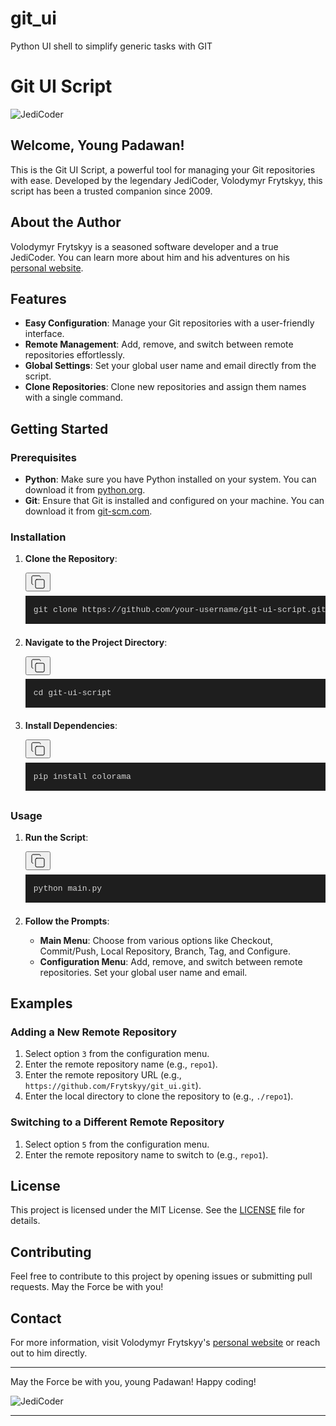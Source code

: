 # git_ui

Python UI shell to simplify generic tasks with GIT

<h1>Git UI Script</h1>
<p><img src="https://www.vladonai.com/images/favicon-32x32.png" alt="JediCoder"/></p>
<h2>Welcome, Young Padawan!</h2>
<p>This is the Git UI Script, a powerful tool for managing your Git repositories with ease. Developed by the legendary JediCoder, Volodymyr Frytskyy, this script has been a trusted companion since 2009.</p>
<h2>About the Author</h2>
<p>Volodymyr Frytskyy is a seasoned software developer and a true JediCoder. You can learn more about him and his adventures on his <a href="https://www.vladonai.com/about-resume">personal website</a>.</p>
<h2>Features</h2>
<ul>
<li><strong>Easy Configuration</strong>: Manage your Git repositories with a user-friendly interface.</li>
<li><strong>Remote Management</strong>: Add, remove, and switch between remote repositories effortlessly.</li>
<li><strong>Global Settings</strong>: Set your global user name and email directly from the script.</li>
<li><strong>Clone Repositories</strong>: Clone new repositories and assign them names with a single command.</li>
</ul>
<h2>Getting Started</h2>
<h3>Prerequisites</h3>
<ul>
<li><strong>Python</strong>: Make sure you have Python installed on your system. You can download it from <a href="https://www.python.org/">python.org</a>.</li>
<li><strong>Git</strong>: Ensure that Git is installed and configured on your machine. You can download it from <a href="https://git-scm.com/">git-scm.com</a>.</li>
</ul>
<h3>Installation</h3>
<ol>
<li>
<p><strong>Clone the Repository</strong>:</p>
<pre><div class="relative rounded-md"><button class="inline-flex items-center justify-center whitespace-nowrap text-sm font-medium ring-offset-background transition-colors focus-visible:outline-none focus-visible:ring-2 focus-visible:ring-ring focus-visible:ring-offset-2 disabled:pointer-auto disabled:opacity-50 hover:text-accent-foreground absolute right-2 top-2 h-6 w-6 rounded-full p-0 text-muted-foreground hover:bg-accent" aria-label="Copy code to clipboard"><svg xmlns="http://www.w3.org/2000/svg" width="24" height="24" viewBox="0 0 24 24" fill="none" stroke="currentColor" stroke-width="1" stroke-linecap="round" stroke-linejoin="round" class="lucide lucide-copy h-4 w-4"><rect width="14" height="14" x="8" y="8" rx="2" ry="2"></rect><path d="M4 16c-1.1 0-2-.9-2-2V4c0-1.1.9-2 2-2h10c1.1 0 2 .9 2 2"></path></svg></button><div node="[object Object]" class="rounded-md" style="color:#d4d4d4;font-size:13px;text-shadow:none;font-family:Menlo, Monaco, Consolas, &quot;Andale Mono&quot;, &quot;Ubuntu Mono&quot;, &quot;Courier New&quot;, monospace;direction:ltr;text-align:left;white-space:pre;word-spacing:normal;word-break:normal;line-height:1.5;-moz-tab-size:4;-o-tab-size:4;tab-size:4;-webkit-hyphens:none;-moz-hyphens:none;-ms-hyphens:none;hyphens:none;padding:1em;margin:.5em 0;overflow:auto;background:#1e1e1e"><code class="language-sh" style="color:#d4d4d4;font-size:13px;text-shadow:none;font-family:Menlo, Monaco, Consolas, &quot;Andale Mono&quot;, &quot;Ubuntu Mono&quot;, &quot;Courier New&quot;, monospace;direction:ltr;text-align:left;white-space:pre;word-spacing:normal;word-break:normal;line-height:1.5;-moz-tab-size:4;-o-tab-size:4;tab-size:4;-webkit-hyphens:none;-moz-hyphens:none;-ms-hyphens:none;hyphens:none"><span>git clone https://github.com/your-username/git-ui-script.git</span></code></div></div></pre>
</li>
<li>
<p><strong>Navigate to the Project Directory</strong>:</p>
<pre><div class="relative rounded-md"><button class="inline-flex items-center justify-center whitespace-nowrap text-sm font-medium ring-offset-background transition-colors focus-visible:outline-none focus-visible:ring-2 focus-visible:ring-ring focus-visible:ring-offset-2 disabled:pointer-auto disabled:opacity-50 hover:text-accent-foreground absolute right-2 top-2 h-6 w-6 rounded-full p-0 text-muted-foreground hover:bg-accent" aria-label="Copy code to clipboard"><svg xmlns="http://www.w3.org/2000/svg" width="24" height="24" viewBox="0 0 24 24" fill="none" stroke="currentColor" stroke-width="1" stroke-linecap="round" stroke-linejoin="round" class="lucide lucide-copy h-4 w-4"><rect width="14" height="14" x="8" y="8" rx="2" ry="2"></rect><path d="M4 16c-1.1 0-2-.9-2-2V4c0-1.1.9-2 2-2h10c1.1 0 2 .9 2 2"></path></svg></button><div node="[object Object]" class="rounded-md" style="color:#d4d4d4;font-size:13px;text-shadow:none;font-family:Menlo, Monaco, Consolas, &quot;Andale Mono&quot;, &quot;Ubuntu Mono&quot;, &quot;Courier New&quot;, monospace;direction:ltr;text-align:left;white-space:pre;word-spacing:normal;word-break:normal;line-height:1.5;-moz-tab-size:4;-o-tab-size:4;tab-size:4;-webkit-hyphens:none;-moz-hyphens:none;-ms-hyphens:none;hyphens:none;padding:1em;margin:.5em 0;overflow:auto;background:#1e1e1e"><code class="language-sh" style="color:#d4d4d4;font-size:13px;text-shadow:none;font-family:Menlo, Monaco, Consolas, &quot;Andale Mono&quot;, &quot;Ubuntu Mono&quot;, &quot;Courier New&quot;, monospace;direction:ltr;text-align:left;white-space:pre;word-spacing:normal;word-break:normal;line-height:1.5;-moz-tab-size:4;-o-tab-size:4;tab-size:4;-webkit-hyphens:none;-moz-hyphens:none;-ms-hyphens:none;hyphens:none"><span>cd git-ui-script</span></code></div></div></pre>
</li>
<li>
<p><strong>Install Dependencies</strong>:</p>
<pre><div class="relative rounded-md"><button class="inline-flex items-center justify-center whitespace-nowrap text-sm font-medium ring-offset-background transition-colors focus-visible:outline-none focus-visible:ring-2 focus-visible:ring-ring focus-visible:ring-offset-2 disabled:pointer-auto disabled:opacity-50 hover:text-accent-foreground absolute right-2 top-2 h-6 w-6 rounded-full p-0 text-muted-foreground hover:bg-accent" aria-label="Copy code to clipboard"><svg xmlns="http://www.w3.org/2000/svg" width="24" height="24" viewBox="0 0 24 24" fill="none" stroke="currentColor" stroke-width="1" stroke-linecap="round" stroke-linejoin="round" class="lucide lucide-copy h-4 w-4"><rect width="14" height="14" x="8" y="8" rx="2" ry="2"></rect><path d="M4 16c-1.1 0-2-.9-2-2V4c0-1.1.9-2 2-2h10c1.1 0 2 .9 2 2"></path></svg></button><div node="[object Object]" class="rounded-md" style="color:#d4d4d4;font-size:13px;text-shadow:none;font-family:Menlo, Monaco, Consolas, &quot;Andale Mono&quot;, &quot;Ubuntu Mono&quot;, &quot;Courier New&quot;, monospace;direction:ltr;text-align:left;white-space:pre;word-spacing:normal;word-break:normal;line-height:1.5;-moz-tab-size:4;-o-tab-size:4;tab-size:4;-webkit-hyphens:none;-moz-hyphens:none;-ms-hyphens:none;hyphens:none;padding:1em;margin:.5em 0;overflow:auto;background:#1e1e1e"><code class="language-sh" style="color:#d4d4d4;font-size:13px;text-shadow:none;font-family:Menlo, Monaco, Consolas, &quot;Andale Mono&quot;, &quot;Ubuntu Mono&quot;, &quot;Courier New&quot;, monospace;direction:ltr;text-align:left;white-space:pre;word-spacing:normal;word-break:normal;line-height:1.5;-moz-tab-size:4;-o-tab-size:4;tab-size:4;-webkit-hyphens:none;-moz-hyphens:none;-ms-hyphens:none;hyphens:none"><span>pip install colorama</span></code></div></div></pre>
</li>
</ol>
<h3>Usage</h3>
<ol>
<li>
<p><strong>Run the Script</strong>:</p>
<pre><div class="relative rounded-md"><button class="inline-flex items-center justify-center whitespace-nowrap text-sm font-medium ring-offset-background transition-colors focus-visible:outline-none focus-visible:ring-2 focus-visible:ring-ring focus-visible:ring-offset-2 disabled:pointer-auto disabled:opacity-50 hover:text-accent-foreground absolute right-2 top-2 h-6 w-6 rounded-full p-0 text-muted-foreground hover:bg-accent" aria-label="Copy code to clipboard"><svg xmlns="http://www.w3.org/2000/svg" width="24" height="24" viewBox="0 0 24 24" fill="none" stroke="currentColor" stroke-width="1" stroke-linecap="round" stroke-linejoin="round" class="lucide lucide-copy h-4 w-4"><rect width="14" height="14" x="8" y="8" rx="2" ry="2"></rect><path d="M4 16c-1.1 0-2-.9-2-2V4c0-1.1.9-2 2-2h10c1.1 0 2 .9 2 2"></path></svg></button><div node="[object Object]" class="rounded-md" style="color:#d4d4d4;font-size:13px;text-shadow:none;font-family:Menlo, Monaco, Consolas, &quot;Andale Mono&quot;, &quot;Ubuntu Mono&quot;, &quot;Courier New&quot;, monospace;direction:ltr;text-align:left;white-space:pre;word-spacing:normal;word-break:normal;line-height:1.5;-moz-tab-size:4;-o-tab-size:4;tab-size:4;-webkit-hyphens:none;-moz-hyphens:none;-ms-hyphens:none;hyphens:none;padding:1em;margin:.5em 0;overflow:auto;background:#1e1e1e"><code class="language-sh" style="color:#d4d4d4;font-size:13px;text-shadow:none;font-family:Menlo, Monaco, Consolas, &quot;Andale Mono&quot;, &quot;Ubuntu Mono&quot;, &quot;Courier New&quot;, monospace;direction:ltr;text-align:left;white-space:pre;word-spacing:normal;word-break:normal;line-height:1.5;-moz-tab-size:4;-o-tab-size:4;tab-size:4;-webkit-hyphens:none;-moz-hyphens:none;-ms-hyphens:none;hyphens:none"><span>python main.py</span></code></div></div></pre>
</li>
<li>
<p><strong>Follow the Prompts</strong>:</p>
<ul>
<li><strong>Main Menu</strong>: Choose from various options like Checkout, Commit/Push, Local Repository, Branch, Tag, and Configure.</li>
<li><strong>Configuration Menu</strong>: Add, remove, and switch between remote repositories. Set your global user name and email.</li>
</ul>
</li>
</ol>
<h2>Examples</h2>
<h3>Adding a New Remote Repository</h3>
<ol>
<li>Select option <code class="" node="[object Object]">3</code> from the configuration menu.</li>
<li>Enter the remote repository name (e.g., <code class="" node="[object Object]">repo1</code>).</li>
<li>Enter the remote repository URL (e.g., <code class="" node="[object Object]">https://github.com/Frytskyy/git_ui.git</code>).</li>
<li>Enter the local directory to clone the repository to (e.g., <code class="" node="[object Object]">./repo1</code>).</li>
</ol>
<h3>Switching to a Different Remote Repository</h3>
<ol>
<li>Select option <code class="" node="[object Object]">5</code> from the configuration menu.</li>
<li>Enter the remote repository name to switch to (e.g., <code class="" node="[object Object]">repo1</code>).</li>
</ol>
<h2>License</h2>
<p>This project is licensed under the MIT License. See the <a href="LICENSE">LICENSE</a> file for details.</p>
<h2>Contributing</h2>
<p>Feel free to contribute to this project by opening issues or submitting pull requests. May the Force be with you!</p>
<h2>Contact</h2>
<p>For more information, visit Volodymyr Frytskyy&#x27;s <a href="https://www.vladonai.com/about-resume">personal website</a> or reach out to him directly.</p>
<hr/>
<p>May the Force be with you, young Padawan! Happy coding!</p>
<p><img src="https://www.vladonai.com/images/favicon-32x32.png" alt="JediCoder"/></p>
<hr/>
